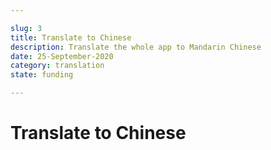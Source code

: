 ```yaml
---

slug: 3
title: Translate to Chinese
description: Translate the whole app to Mandarin Chinese
date: 25-September-2020
category: translation
state: funding

---
```


# Translate to Chinese
